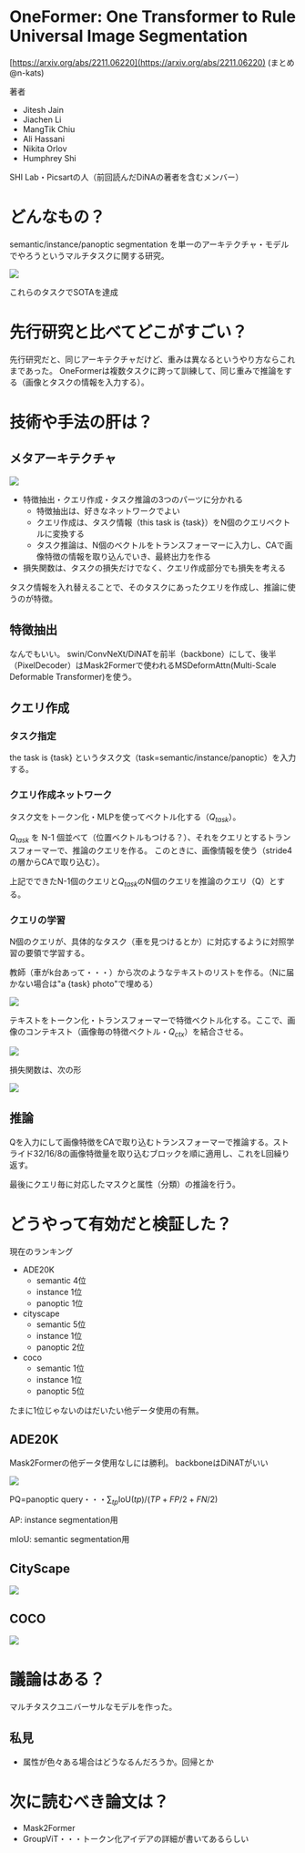 # OneFormer: One Transformer to Rule Universal Image Segmentation

[https://arxiv.org/abs/2211.06220](https://arxiv.org/abs/2211.06220)
(まとめ @n-kats)

著者

* Jitesh Jain
* Jiachen Li
* MangTik Chiu
* Ali Hassani
* Nikita Orlov
* Humphrey Shi

SHI Lab・Picsartの人（前回読んだDiNAの著者を含むメンバー）

# どんなもの？

semantic/instance/panoptic segmentation を単一のアーキテクチャ・モデルでやろうというマルチタスクに関する研究。

![](./OneFormer_2211.06220/intro.png)

これらのタスクでSOTAを達成

# 先行研究と比べてどこがすごい？

先行研究だと、同じアーキテクチャだけど、重みは異なるというやり方ならこれまであった。
OneFormerは複数タスクに跨って訓練して、同じ重みで推論をする（画像とタスクの情報を入力する）。

# 技術や手法の肝は？

## メタアーキテクチャ

![](./OneFormer_2211.06220/meta.png)

* 特徴抽出・クエリ作成・タスク推論の3つのパーツに分かれる
  * 特徴抽出は、好きなネットワークでよい
  * クエリ作成は、タスク情報（this task is {task}）をN個のクエリベクトルに変換する
  * タスク推論は、N個のベクトルをトランスフォーマーに入力し、CAで画像特徴の情報を取り込んでいき、最終出力を作る
* 損失関数は、タスクの損失だけでなく、クエリ作成部分でも損失を考える

タスク情報を入れ替えることで、そのタスクにあったクエリを作成し、推論に使うのが特徴。

## 特徴抽出

なんでもいい。
swin/ConvNeXt/DiNATを前半（backbone）にして、後半（PixelDecoder）はMask2Formerで使われるMSDeformAttn(Multi-Scale Deformable Transformer)を使う。

## クエリ作成

### タスク指定

the task is {task} というタスク文（task=semantic/instance/panoptic）を入力する。

### クエリ作成ネットワーク

タスク文をトークン化・MLPを使ってベクトル化する（$Q_{task}$）。

$Q_{task}$ を N-1 個並べて（位置ベクトルもつける？）、それをクエリとするトランスフォーマーで、推論のクエリを作る。
このときに、画像情報を使う（stride4の層からCAで取り込む）。

上記でできたN-1個のクエリと$Q_{task}$のN個のクエリを推論のクエリ（Q）とする。

### クエリの学習

N個のクエリが、具体的なタスク（車を見つけるとか）に対応するように対照学習の要領で学習する。

教師（車がk台あって・・・）から次のようなテキストのリストを作る。（Nに届かない場合は"a {task} photo"で埋める）

![](./OneFormer_2211.06220/query_text.png)

テキストをトークン化・トランスフォーマーで特徴ベクトル化する。ここで、画像のコンテキスト（画像毎の特徴ベクトル・$Q_{ctx}$）を結合させる。

![](./OneFormer_2211.06220/q_text.png)

損失関数は、次の形

![](./OneFormer_2211.06220/loss_q.png)

## 推論

Qを入力にして画像特徴をCAで取り込むトランスフォーマーで推論する。ストライド32/16/8の画像特徴量を取り込むブロックを順に適用し、これをL回繰り返す。

最後にクエリ毎に対応したマスクと属性（分類）の推論を行う。

# どうやって有効だと検証した？

現在のランキング

* ADE20K
  * semantic 4位
  * instance 1位
  * panoptic 1位
* cityscape
  * semantic 5位
  * instance 1位
  * panoptic 2位
* coco
  * semantic 1位
  * instance 1位
  * panoptic 5位

たまに1位じゃないのはだいたい他データ使用の有無。

## ADE20K

Mask2Formerの他データ使用なしには勝利。
backboneはDiNATがいい

![](./OneFormer_2211.06220/scores_ade20k.png)

PQ=panoptic query・・・$\sum_{tp} \text{IoU}(tp) / (TP+FP/2+FN/2)$

AP: instance segmentation用

mIoU: semantic segmentation用

## CityScape

![](./OneFormer_2211.06220/scores_city_scape.png)

## COCO

![](./OneFormer_2211.06220/scores_coco.png)

# 議論はある？

マルチタスクユニバーサルなモデルを作った。

## 私見

* 属性が色々ある場合はどうなるんだろうか。回帰とか

# 次に読むべき論文は？

* Mask2Former
* GroupViT・・・トークン化アイデアの詳細が書いてあるらしい
